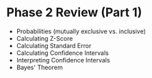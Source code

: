 # Phase 2 Review (Part 1)
- Probabilities (mutually exclusive vs. inclusive)
- Calculating Z-Score 
- Calculating Standard Error 
- Calculating Confidence Intervals 
- Interpreting Confidence Intervals 
- Bayes' Theorem 